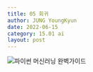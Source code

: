 ```yaml
---
title: 05 회귀
author: JUNG YoungKyun
date: 2022-06-15
category: 15.01 ai
layout: post
---
```


![파이썬 머신러닝 완벽가이드](https://img.shields.io/badge/파이썬_머신러닝_완벽가이드-blue.svg)